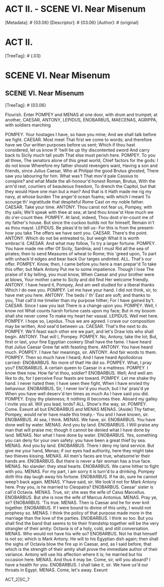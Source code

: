 # ACT II. - SCENE VI. Near Misenum
[Metadata]: # {03.06}
[Descriptor]: # {03.06}
[Author]: # {original}
# ACT II.

[TreeTag]: # {.03}

# SCENE VI. Near Misenum
## SCENE VI. Near Misenum
[TreeTag]: # {03.06}

Flourish. Enter POMPEY and MENAS at one door, with drum and trumpet; at
another, CAESAR, ANTONY, LEPIDUS, ENOBARBUS, MAECENAS, AGRIPPA, with
soldiers marching

  POMPEY. Your hostages I have, so have you mine;
    And we shall talk before we fight.
  CAESAR. Most meet
    That first we come to words; and therefore have we
    Our written purposes before us sent;
    Which if thou hast considered, let us know
    If 'twill tie up thy discontented sword
    And carry back to Sicily much tall youth
    That else must perish here.
  POMPEY. To you all three,
    The senators alone of this great world,
    Chief factors for the gods: I do not know
    Wherefore my father should revengers want,
    Having a son and friends, since Julius Caesar,
    Who at Philippi the good Brutus ghosted,
    There saw you labouring for him. What was't
    That mov'd pale Cassius to conspire? and what
    Made the all-honour'd honest Roman, Brutus,
    With the arm'd rest, courtiers of beauteous freedom,
    To drench the Capitol, but that they would
    Have one man but a man? And that is it
    Hath made me rig my navy, at whose burden
    The anger'd ocean foams; with which I meant
    To scourge th' ingratitude that despiteful Rome
    Cast on my noble father.
  CAESAR. Take your time.
  ANTONY. Thou canst not fear us, Pompey, with thy sails;
    We'll speak with thee at sea; at land thou know'st
    How much we do o'er-count thee.
  POMPEY. At land, indeed,
    Thou dost o'er-count me of my father's house.
    But since the cuckoo builds not for himself,
    Remain in't as thou mayst.
  LEPIDUS. Be pleas'd to tell us-
    For this is from the present- how you take
    The offers we have sent you.
  CAESAR. There's the point.
  ANTONY. Which do not be entreated to, but weigh
    What it is worth embrac'd.
  CAESAR. And what may follow,
    To try a larger fortune.
  POMPEY. You have made me offer
    Of Sicily, Sardinia; and I must
    Rid all the sea of pirates; then to send
    Measures of wheat to Rome; this 'greed upon,
    To part with unhack'd edges and bear back
    Our targes undinted.
  ALL. That's our offer.
  POMPEY. Know, then,
    I came before you here a man prepar'd
    To take this offer; but Mark Antony
    Put me to some impatience. Though I lose
    The praise of it by telling, you must know,
    When Caesar and your brother were at blows,
    Your mother came to Sicily and did find
    Her welcome friendly.
  ANTONY. I have heard it, Pompey,
    And am well studied for a liberal thanks
    Which I do owe you.
  POMPEY. Let me have your hand.
    I did not think, sir, to have met you here.
  ANTONY. The beds i' th' East are soft; and thanks to you,
    That call'd me timelier than my purpose hither;
    For I have gained by't.
  CAESAR. Since I saw you last
    There is a change upon you.
  POMPEY. Well, I know not
    What counts harsh fortune casts upon my face;
    But in my bosom shall she never come
    To make my heart her vassal.
  LEPIDUS. Well met here.
  POMPEY. I hope so, Lepidus. Thus we are agreed.
    I crave our composition may be written,
    And seal'd between us.
  CAESAR. That's the next to do.
  POMPEY. We'll feast each other ere we part, and let's
    Draw lots who shall begin.
  ANTONY. That will I, Pompey.
  POMPEY. No, Antony, take the lot;
    But, first or last, your fine Egyptian cookery
    Shall have the fame. I have heard that Julius Caesar
    Grew fat with feasting there.
  ANTONY. You have heard much.
  POMPEY. I have fair meanings, sir.
  ANTONY. And fair words to them.
  POMPEY. Then so much have I heard;
    And I have heard Apollodorus carried-
  ENOBARBUS. No more of that! He did so.
  POMPEY. What, I pray you?
  ENOBARBUS. A certain queen to Caesar in a mattress.
  POMPEY. I know thee now. How far'st thou, soldier?
  ENOBARBUS. Well;
    And well am like to do, for I perceive
    Four feasts are toward.
  POMPEY. Let me shake thy hand.
    I never hated thee; I have seen thee fight,
    When I have envied thy behaviour.
  ENOBARBUS. Sir,
    I never lov'd you much; but I ha' prais'd ye
    When you have well deserv'd ten times as much
    As I have said you did.
  POMPEY. Enjoy thy plainness;
    It nothing ill becomes thee.
    Aboard my galley I invite you all.
    Will you lead, lords?
  ALL. Show's the way, sir.
  POMPEY. Come.               Exeunt all but ENOBARBUS and MENAS
  MENAS. [Aside] Thy father, Pompey, would ne'er have made this
    treaty.- You and I have known, sir.
  ENOBARBUS. At sea, I think.
  MENAS. We have, sir.
  ENOBARBUS. You have done well by water.
  MENAS. And you by land.
  ENOBARBUS. I Will praise any man that will praise me; though it
    cannot be denied what I have done by land.
  MENAS. Nor what I have done by water.
  ENOBARBUS. Yes, something you can deny for your own safety: you
    have been a great thief by sea.
  MENAS. And you by land.
  ENOBARBUS. There I deny my land service. But give me your hand,
    Menas; if our eyes had authority, here they might take two
    thieves kissing.
  MENAS. All men's faces are true, whatsome'er their hands are.
  ENOBARBUS. But there is never a fair woman has a true face.
  MENAS. No slander: they steal hearts.
  ENOBARBUS. We came hither to fight with you.
  MENAS. For my part, I am sorry it is turn'd to a drinking.
    Pompey doth this day laugh away his fortune.
  ENOBARBUS. If he do, sure he cannot weep't back again.
  MENAS. Y'have said, sir. We look'd not for Mark Antony here. Pray
    you, is he married to Cleopatra?
  ENOBARBUS. Caesar' sister is call'd Octavia.
  MENAS. True, sir; she was the wife of Caius Marcellus.
  ENOBARBUS. But she is now the wife of Marcus Antonius.
  MENAS. Pray ye, sir?
  ENOBARBUS. 'Tis true.
  MENAS. Then is Caesar and he for ever knit together.
  ENOBARBUS. If I were bound to divine of this unity, I would not
    prophesy so.
  MENAS. I think the policy of that purpose made more in the marriage
    than the love of the parties.
  ENOBARBUS. I think so too. But you shall find the band that seems
    to tie their friendship together will be the very strangler of
    their amity: Octavia is of a holy, cold, and still conversation.
  MENAS. Who would not have his wife so?
  ENOBARBUS. Not he that himself is not so; which is Mark Antony. He
    will to his Egyptian dish again; then shall the sighs of Octavia
    blow the fire up in Caesar, and, as I said before, that which is
    the strength of their amity shall prove the immediate author of
    their variance. Antony will use his affection where it is; he
    married but his occasion here.
  MENAS. And thus it may be. Come, sir, will you aboard? I have a
    health for you.
  ENOBARBUS. I shall take it, sir. We have us'd our throats in Egypt.
  MENAS. Come, let's away.                                Exeunt

ACT_2|SC_7
